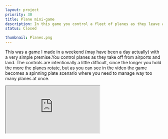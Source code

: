 ```yaml
---
layout: project
priority: 30
title: Plane mini-game
description: In this game you control a fleet of planes as they leave airports and must be guided to their destination, avoid them crossing paths or your career as an aircraft marshal will be over before it starts.
status: Closed

thumbnail: Planes.png
---
```


This was a game I made in a weekend (may have been a day actually) with a very simple premise.You control planes as they take off from airports and land. The controls are intentionally a little difficult, since the longer you hold the more the planes rotate, but as you can see in the video the game becomes a spinning plate scenario where you need to manage way too many planes at once.


<div class="embed-responsive embed-responsive-16by9 mb-5">
  <iframe class="embed-responsive-item" src="https://www.youtube.com/embed/VmdjjTWSzZI" allowfullscreen></iframe>
</div>

